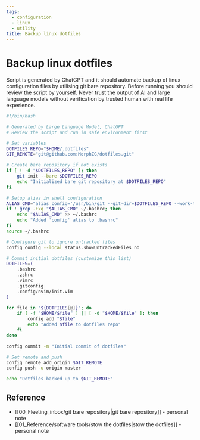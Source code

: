 ```yaml
---
tags:
  - configuration
  - linux
  - utility
title: Backup linux dotfiles
---
```


# Backup linux dotfiles

Script is generated by ChatGPT and it should automate backup of linux configuration files by utilising git bare repository. Before running you should review the script by yourself. Never trust the output of AI and large language models without verification by trusted human with real life experience.

```bash
#!/bin/bash

# Generated by Large Language Model, ChatGPT
# Review the script and run in safe environment first

# Set variables
DOTFILES_REPO="$HOME/.dotfiles"
GIT_REMOTE="git@github.com:MorphZG/dotfiles.git"

# Create bare repository if not exists
if [ ! -d "$DOTFILES_REPO" ]; then
    git init --bare $DOTFILES_REPO
    echo "Initialized bare git repository at $DOTFILES_REPO"
fi

# Setup alias in shell configuration
ALIAS_CMD="alias config='/usr/bin/git --git-dir=$DOTFILES_REPO --work-tree=$HOME'"
if ! grep -Fxq "$ALIAS_CMD" ~/.bashrc; then
    echo "$ALIAS_CMD" >> ~/.bashrc
    echo "Added 'config' alias to .bashrc"
fi
source ~/.bashrc

# Configure git to ignore untracked files
config config --local status.showUntrackedFiles no

# Commit initial dotfiles (customize this list)
DOTFILES=(
    .bashrc
    .zshrc
    .vimrc
    .gitconfig
    .config/nvim/init.vim
)

for file in "${DOTFILES[@]}"; do
    if [ -f "$HOME/$file" ] || [ -d "$HOME/$file" ]; then
        config add "$file"
        echo "Added $file to dotfiles repo"
    fi
done

config commit -m "Initial commit of dotfiles"

# Set remote and push
config remote add origin $GIT_REMOTE
config push -u origin master

echo "Dotfiles backed up to $GIT_REMOTE"
```

## Reference

- [[00_Fleeting_inbox/git bare repository|git bare repository]] - personal note
- [[01_Reference/software tools/stow the dotfiles|stow the dotfiles]] - personal note

